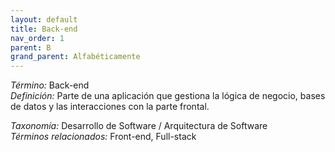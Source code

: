```yaml
---
layout: default
title: Back-end
nav_order: 1
parent: B
grand_parent: Alfabéticamente
---
```


*Término:* Back-end  
*Definición:* Parte de una aplicación que gestiona la lógica de negocio, bases de datos y las interacciones con la parte frontal.

*Taxonomía:* Desarrollo de Software / Arquitectura de Software  
*Términos relacionados:* Front-end, Full-stack
